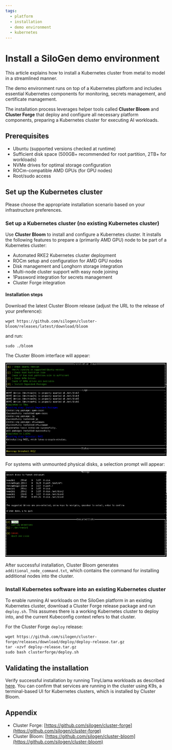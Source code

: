 ```yaml
---
tags:
  - platform
  - installation
  - demo environment
  - kubernetes
---
```


# Install a SiloGen demo environment

This article explains how to install a Kubernetes cluster from metal to model in a streamlined manner.

The demo environment runs on top of a Kubernetes platform and includes essential Kubernetes components for monitoring, secrets management, and certificate management.

The installation process leverages helper tools called **Cluster Bloom** and **Cluster Forge** that deploy and configure all necessary platform components, preparing a Kubernetes cluster for executing AI workloads.

## Prerequisites

- Ubuntu (supported versions checked at runtime)
- Sufficient disk space (500GB+ recommended for root partition, 2TB+ for workloads)
- NVMe drives for optimal storage configuration
- ROCm-compatible AMD GPUs (for GPU nodes)
- Root/sudo access

## Set up the Kubernetes cluster

Please choose the appropriate installation scenario based on your infrastructure preferences.

### Set up a Kubernetes cluster (no existing Kubernetes cluster)

Use **Cluster Bloom** to install and configure a Kubernetes cluster. It installs the following features to prepare a (primarily AMD GPU) node to be part of a Kubernetes cluster:

- Automated RKE2 Kubernetes cluster deployment
- ROCm setup and configuration for AMD GPU nodes
- Disk management and Longhorn storage integration
- Multi-node cluster support with easy node joining
- 1Password integration for secrets management
- Cluster Forge integration

#### Installation steps
Download the latest Cluster Bloom release (adjust the URL to the release of your preference):

```
wget https://github.com/silogen/cluster-bloom/releases/latest/download/bloom
```

and run:

```
sudo ./bloom
```

The Cluster Bloom interface will appear:

![Cluster Bloom Interface](../media/infra/bloom.png)

For systems with unmounted physical disks, a selection prompt will appear:

![Cluster Bloom Disk Selection](../media/infra/bloom-disk-selection.png)

After successful installation, Cluster Bloom generates `additional_node_command.txt`, which contains the command for installing additional nodes into the cluster.

### Install Kubernetes software into an existing Kubernetes cluster

To enable running AI workloads on the SiloGen platform in an existing Kubernetes cluster, download a Cluster Forge release package and run `deploy.sh`. This assumes there is a working Kubernetes cluster to deploy into, and the current Kubeconfig context refers to that cluster.

For the Cluster Forge `deploy` release:

```
wget https://github.com/silogen/cluster-forge/releases/download/deploy/deploy-release.tar.gz
tar -xzvf deploy-release.tar.gz
sudo bash clusterforge/deploy.sh
```

## Validating the installation

Verify successful installation by running TinyLlama workloads as described
[here](../ai-workloads-manifests/llm-inference-vllm/helm/README.md).
You can confirm that services are running in the cluster using K9s, a terminal-based UI for Kubernetes clusters, which is installed by Cluster Bloom.

## Appendix

- Cluster Forge: [https://github.com/silogen/cluster-forge](https://github.com/silogen/cluster-forge)
- Cluster Bloom: [https://github.com/silogen/cluster-bloom](https://github.com/silogen/cluster-bloom)

